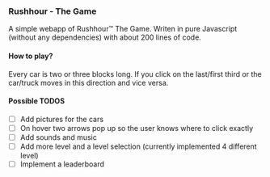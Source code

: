 ### Rushhour - The Game

A simple webapp of Rushhour™ The Game. Writen in pure Javascript (without any dependencies) with about 200 lines of code.

#### How to play?
Every car is two or three blocks long. If you click on the last/first third or the car/truck moves in this direction and vice versa.

#### Possible TODOS
- [ ] Add pictures for the cars
- [ ] On hover two arrows pop up so the user knows where to click exactly
- [ ] Add sounds and music
- [ ] Add more level and a level selection (currently implemented 4 different level)
- [ ] Implement a leaderboard